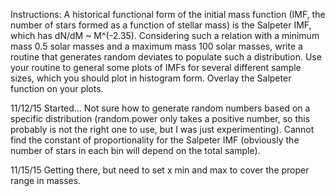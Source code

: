 Instructions:
A historical functional form of the initial mass function (IMF, the
number of stars formed as a function of stellar mass) is the Salpeter
IMF, which has dN/dM ~ M^(-2.35). Considering such a relation
with a minimum mass 0.5 solar masses and a maximum
mass 100 solar masses, write a routine that generates
random deviates to populate such a distribution. Use your routine to
general some plots of IMFs for several different sample sizes, which
you should plot in histogram form. Overlay the Salpeter function on
your plots. 

11/12/15
Started... Not sure how to generate random numbers based on a specific
distribution (random.power only takes a positive number, so this
probably is not the right one to use, but I was just experimenting).
Cannot find the constant of proportionality for the Salpeter IMF
(obviously the number of stars in each bin will depend on the total
sample).

11/15/15
Getting there, but need to set x min and max to cover the proper range
in masses.

